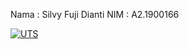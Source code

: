 Nama    : Silvy Fuji Dianti
NIM     : A2.1900166

[![UTS](https://res.cloudinary.com/marcomontalbano/image/upload/v1637686468/video_to_markdown/images/google-drive--1lbXzeFxPBcFkJRhuAuFDJNRrl5O11Mr8-c05b58ac6eb4c4700831b2b3070cd403.jpg)](https://drive.google.com/file/d/1lbXzeFxPBcFkJRhuAuFDJNRrl5O11Mr8/view?usp=sharing "UTS")
